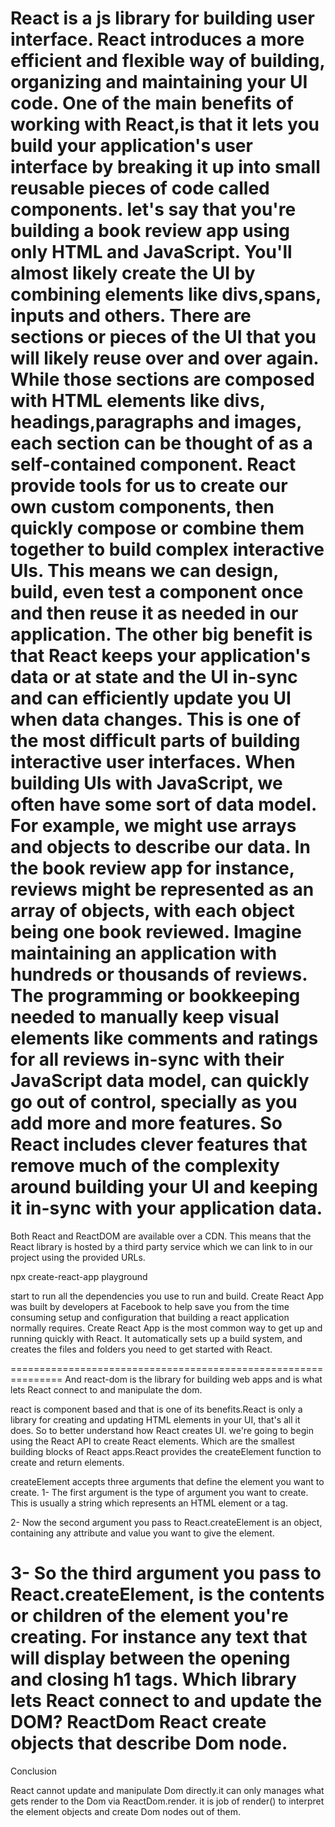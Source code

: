 React is a js library for building user interface.
React introduces a more efficient and flexible way of building, 
organizing and maintaining your UI code.
One of the main benefits of working with React,is that it lets you build your application's user interface by breaking it up into small reusable pieces of code called components.
let's say that you're building a book review app using only HTML and JavaScript.
You'll almost likely create the UI by combining elements like divs,spans, inputs and others.
There are sections or pieces of the UI that you will likely reuse over and over again.
While those sections are composed with HTML elements like divs, headings,paragraphs and images, each section can be thought of as a self-contained component.
React provide tools for us to create our own custom components,
then quickly compose or combine them together to build complex interactive UIs.
This means we can design, build, even test a component once and then reuse it as needed in our application.
The other big benefit is that React keeps your application's data or at state and the UI in-sync and can efficiently update you UI when data changes.
This is one of the most difficult parts of building interactive user interfaces. When building UIs with JavaScript, we often have some sort of data model. For example, we might use arrays and objects to describe our data. In the book review app for instance, reviews might be represented as an array of objects, with each object being one book reviewed.
Imagine maintaining an application with hundreds or thousands of reviews. The programming or bookkeeping needed to manually keep visual elements like comments and ratings for all reviews in-sync with their JavaScript data model, can quickly go out of control, specially as you add more and more features. So React includes clever features that remove much of the complexity around building your UI and keeping it in-sync with your application data.
============================================================================================
Both React and ReactDOM are available over a CDN. This means that the React library is hosted by a third party service which we can link to in our project using the provided URLs.

npx create-react-app playground

start to run all the dependencies you use to run and build.
Create React App was built by developers at Facebook to help save you from the time consuming setup and configuration that building a react application normally requires.
Create React App is the most common way to get up and running quickly with React.
It automatically sets up a build system, and creates the files and folders you need to get started with React.

===============================================================
And react-dom is the library for building web apps and is what lets React connect to and manipulate the dom.

react is component based and that is one of its benefits.React is only a library for creating and updating HTML elements in your UI, that's all it does. So to better understand how React creates UI. we're going to begin using the React API to create React elements.
Which are the smallest building blocks of React apps.React provides the createElement function to create and return elements.

createElement accepts three arguments that define the element you want to create.
1- The first argument is the type of argument you want to create. This is usually a string which represents an HTML element or a tag.

2- Now the second argument you pass to React.createElement is an object, containing any attribute and value you want to give the element.

3- So the third argument you pass to React.createElement, is the contents or children of the element you're creating. For instance any text that will display between the opening and closing h1 tags.
Which library lets React connect to and update the DOM? ReactDom
React create objects that describe Dom node.
===============================================
Conclusion

React cannot update and manipulate Dom directly.it can only manages what gets render to the Dom via ReactDom.render. it is job of render() to interpret the element objects and create Dom nodes out of them.